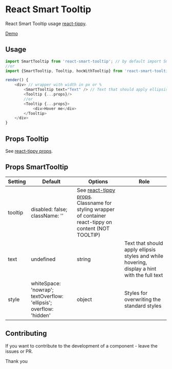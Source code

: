 # React Smart Tooltip
React Smart Tooltip usage [react-tippy](https://github.com/tvkhoa/react-tippy).

[Demo](https://ethorz.github.io/react-smart-tooltip)

## Usage

```javascript
import SmartTooltip from 'react-smart-tooltip'; // by default import SmartTooltip
//or
import {SmartTooltip, Tooltip, hocWithTooltip} from 'react-smart-tooltip'; // Tooltip - react-tippy, hocWithTooltip - react-tippy HOC. See docs of react-tippy

render() {
    <div> // wrapper with width in px or %
	    <SmartTooltip text="Text" /> // Text that should apply ellipsis styles and while hovering, display a hint with the full text
	    <Tooltip {...props}/>
	    //or
	    <Tooltip {...props}>
	        <div>Hover me</div>
	    </Tooltip>
	</div>
}
```

## Props Tooltip

See [react-tippy props](https://github.com/tvkhoa/react-tippy#props).

## Props SmartTooltip

|Setting|Default|Options|Role|
|--- |--- |--- |--- |
|tooltip|disabled: false; className: ''|See [react-tippy props](https://github.com/tvkhoa/react-tippy#props). Classname for styling wrapper of container react-tippy on content (NOT TOOLTIP) |
|text|undefined|string|Text that should apply ellipsis styles and while hovering, display a hint with the full text|
|style|whiteSpace: 'nowrap'; textOverflow: 'ellipsis'; overflow: 'hidden'|object|Styles for overwriting the standard styles


## Contributing

If you want to contribute to the development of a component - leave the issues or PR.

Thank you